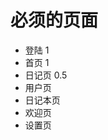 必须的页面
=============================
 - 登陆           1           
 - 首页           1
 - 日记页         0.5
 - 用户页
 - 日记本页
 - 欢迎页
 - 设置页